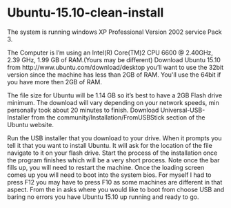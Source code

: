 # Ubuntu-15.10-clean-install
<p>The system is running windows XP Professional Version 2002 service Pack 3.
<p>The Computer is I’m using an Intel(R) Core(TM)2 CPU 6600 @ 2.40GHz, 2.39 GHz, 1.99 GB of RAM.(Yours may be different)
	Download Ubuntu 15.10 from http://www.ubuntu.com/download/desktop you’ll want to use the 32bit version since the machine has less than 2GB of RAM. You'll use the 64bit if you have more then 2GB of RAM.</p>
<p>The file size for Ubuntu will be 1.14 GB so it’s best to have a 2GB Flash drive minimum. The download will vary depending on your network speeds, min personally took about 20 minutes to finish. 
	Download Universal-USB-Installer from the community/Installation/FromUSBStick section of the Ubuntu website.</p> 
<p>Run the USB installer that you download to your drive. When it prompts you tell it that you want to install Ubuntu. It will ask for the location of the file navigate to it on your flash drive.
	Start the process of the installation once the program finishes which will be a very short process. Note once the bar fills up, you will need to restart the machine. Once the loading screen comes up you will need to boot into the system bios. For myself I had to press F12 you may have to press F10 as some machines are different in that aspect. 
	From the in asks where you would like to boot from choose USB and baring no errors you have Ubuntu 15.10 up running and ready to go.</p>
